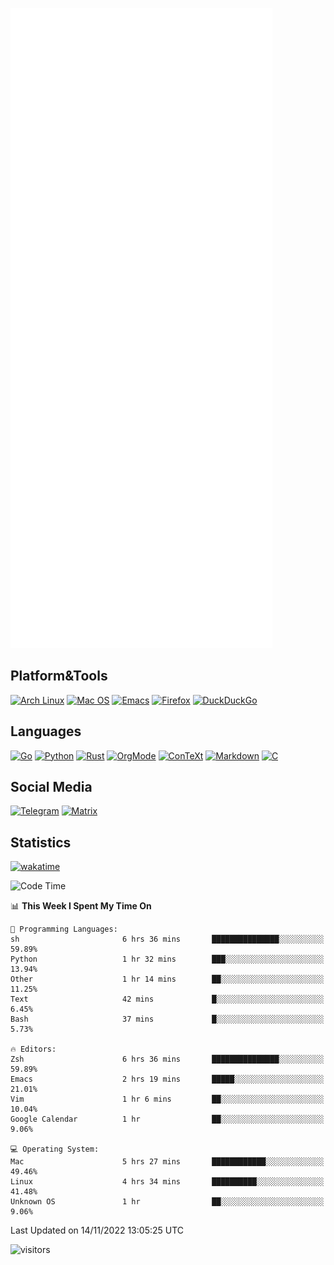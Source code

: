 ![Metrics](https://github.com/SteamedFish/SteamedFish/blob/master/github-metrics.svg)

## Platform&Tools

[![Arch Linux](https://img.shields.io/badge/ArchLinux-1793D1?logo=arch-linux&logoColor=fff&style=flat-square)](https://archlinux.org/)
[![Mac OS](https://img.shields.io/badge/MacOS-000000?style=flat-square&logo=macos&logoColor=F0F0F0)](https://www.apple.com/macos/)
[![Emacs](https://img.shields.io/badge/Emacs-%237F5AB6.svg?&style=flat-square&logo=gnu-emacs&logoColor=white)](https://www.gnu.org/software/emacs/)
[![Firefox](https://img.shields.io/badge/Firefox-FF7139?style=flat-square&logo=Firefox-Browser&logoColor=white)](https://firefox.com/)
[![DuckDuckGo](https://img.shields.io/badge/DuckDuckGo-DE5833?style=flat-square&logo=DuckDuckGo&logoColor=white)](https://duckduckgo.com/)

## Languages

[![Go](https://img.shields.io/badge/Golang-%2300ADD8.svg?style=flat-square&logo=go&logoColor=white)](https://golang.org/)
[![Python](https://img.shields.io/badge/Python-3670A0?style=flat-square&logo=python&logoColor=ffdd54)](https://www.python.org/)
[![Rust](https://img.shields.io/badge/Rust-%23000000.svg?style=flat-square&logo=rust&logoColor=white)](https://www.rust-lang.org/)
[![OrgMode](https://img.shields.io/badge/OrgMode-%23000000.svg?style=flat-square&logo=org&logoColor=white)](https://orgmode.org/)
[![ConTeXt](https://img.shields.io/badge/ConTeXt-%23008080.svg?style=flat-square&logo=latex&logoColor=white)](https://contextgarden.net/)
[![Markdown](https://img.shields.io/badge/MarkDown-%23000000.svg?style=flat-square&logo=markdown&logoColor=white)](https://daringfireball.net/projects/markdown/)
[![C](https://img.shields.io/badge/C-%2300599C.svg?style=flat-square&logo=c&logoColor=white)](https://www.iso.org/standard/74528.html)

## Social Media
[![Telegram](https://img.shields.io/badge/SteamedFish-2CA5E0?style=social&logo=telegram&logoColor=white)](https://t.me/SteamedFish)
[![Matrix](https://img.shields.io/badge/SteamedFish-2CA5E0?style=social&logo=matrix&logoColor=black)](https://matrix.to/#/@i:steamedfish.org)

## Statistics
[![wakatime](https://wakatime.com/badge/user/168280d6-fcf2-4b4f-ad3a-dc4612f35b38.svg)](https://wakatime.com/@168280d6-fcf2-4b4f-ad3a-dc4612f35b38)

<!--START_SECTION:waka-->
![Code Time](http://img.shields.io/badge/Code%20Time-2%2C129%20hrs%2057%20mins-blue)

📊 **This Week I Spent My Time On** 

```text
💬 Programming Languages: 
sh                       6 hrs 36 mins       ███████████████░░░░░░░░░░   59.89% 
Python                   1 hr 32 mins        ███░░░░░░░░░░░░░░░░░░░░░░   13.94% 
Other                    1 hr 14 mins        ██░░░░░░░░░░░░░░░░░░░░░░░   11.25% 
Text                     42 mins             █░░░░░░░░░░░░░░░░░░░░░░░░   6.45% 
Bash                     37 mins             █░░░░░░░░░░░░░░░░░░░░░░░░   5.73%

🔥 Editors: 
Zsh                      6 hrs 36 mins       ███████████████░░░░░░░░░░   59.89% 
Emacs                    2 hrs 19 mins       █████░░░░░░░░░░░░░░░░░░░░   21.01% 
Vim                      1 hr 6 mins         ██░░░░░░░░░░░░░░░░░░░░░░░   10.04% 
Google Calendar          1 hr                ██░░░░░░░░░░░░░░░░░░░░░░░   9.06%

💻 Operating System: 
Mac                      5 hrs 27 mins       ████████████░░░░░░░░░░░░░   49.46% 
Linux                    4 hrs 34 mins       ██████████░░░░░░░░░░░░░░░   41.48% 
Unknown OS               1 hr                ██░░░░░░░░░░░░░░░░░░░░░░░   9.06%

```


 Last Updated on 14/11/2022 13:05:25 UTC
<!--END_SECTION:waka-->

![visitors](https://visitor-badge.laobi.icu/badge?page_id=SteamedFish.SteamedFish)
